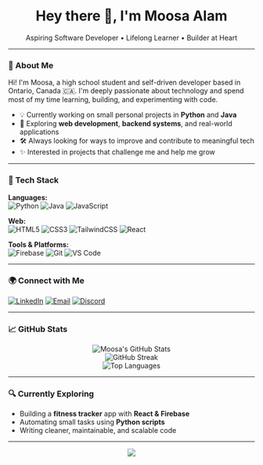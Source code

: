 <h1 align="center">Hey there 👋, I'm Moosa Alam</h1>

<p align="center">
Aspiring Software Developer • Lifelong Learner • Builder at Heart
</p>

---

### 🚀 About Me

Hi! I'm Moosa, a high school student and self-driven developer based in Ontario, Canada 🇨🇦. I'm deeply passionate about technology and spend most of my time learning, building, and experimenting with code.

- 💡 Currently working on small personal projects in **Python** and **Java**
- 🌱 Exploring **web development**, **backend systems**, and real-world applications
- 🛠️ Always looking for ways to improve and contribute to meaningful tech
- ✨ Interested in projects that challenge me and help me grow

---

### 🧰 Tech Stack

**Languages:**  
![Python](https://img.shields.io/badge/Python-3670A0?style=for-the-badge&logo=python&logoColor=ffdd54)
![Java](https://img.shields.io/badge/Java-%23ED8B00.svg?style=for-the-badge&logo=openjdk&logoColor=white)
![JavaScript](https://img.shields.io/badge/JavaScript-323330?style=for-the-badge&logo=javascript&logoColor=F7DF1E)

**Web:**  
![HTML5](https://img.shields.io/badge/HTML5-e34c26?style=for-the-badge&logo=html5&logoColor=white)
![CSS3](https://img.shields.io/badge/CSS3-264de4?style=for-the-badge&logo=css3&logoColor=white)
![TailwindCSS](https://img.shields.io/badge/TailwindCSS-38b2ac?style=for-the-badge&logo=tailwind-css&logoColor=white)
![React](https://img.shields.io/badge/React-20232a?style=for-the-badge&logo=react&logoColor=61DAFB)

**Tools & Platforms:**  
![Firebase](https://img.shields.io/badge/Firebase-ffca28?style=for-the-badge&logo=firebase&logoColor=black)
![Git](https://img.shields.io/badge/Git-F05032?style=for-the-badge&logo=git&logoColor=white)
![VS Code](https://img.shields.io/badge/VS%20Code-007ACC?style=for-the-badge&logo=visual-studio-code&logoColor=white)

---

### 🌍 Connect with Me

[![LinkedIn](https://img.shields.io/badge/LinkedIn-0A66C2?style=for-the-badge&logo=linkedin&logoColor=white)](https://www.linkedin.com/in/moosa-alam-470029310)
[![Email](https://img.shields.io/badge/Gmail-D14836?style=for-the-badge&logo=gmail&logoColor=white)](mailto:moosahameed07@gmail.com)
[![Discord](https://img.shields.io/badge/Discord-5865F2?style=for-the-badge&logo=discord&logoColor=white)](https://discord.gg/85kRxRgS)

---

### 📈 GitHub Stats

<p align="center">
  <img src="https://github-readme-stats.vercel.app/api?username=kenjiifx&show_icons=true&theme=tokyonight&hide_border=false" alt="Moosa's GitHub Stats" />
  <br/>
  <img src="https://github-readme-streak-stats.herokuapp.com/?user=kenjiifx&theme=tokyonight&hide_border=false" alt="GitHub Streak" />
  <br/>
  <img src="https://github-readme-stats.vercel.app/api/top-langs/?username=kenjiifx&layout=compact&theme=tokyonight&hide_border=false" alt="Top Languages" />
</p>

---

### 🔍 Currently Exploring

- Building a **fitness tracker** app with **React & Firebase**
- Automating small tasks using **Python scripts**
- Writing cleaner, maintainable, and scalable code

---

<p align="center">
  <img src="https://visitcount.itsvg.in/api?id=kenjiifx&icon=5&color=6" />
</p>
